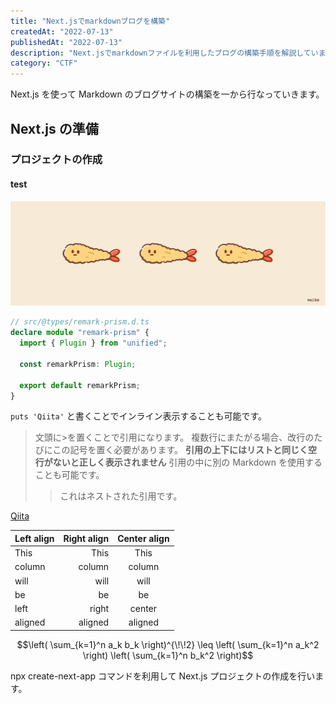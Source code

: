 ```yaml
---
title: "Next.jsでmarkdownブログを構築"
createdAt: "2022-07-13"
publishedAt: "2022-07-13"
description: "Next.jsでmarkdownファイルを利用したブログの構築手順を解説しています。"
category: "CTF"
---
```


Next.js を使って Markdown のブログサイトの構築を一から行なっていきます。

## Next.js の準備

### プロジェクトの作成

#### test

![markdown dir](./h07.png)

```typescript:file/index.ts
// src/@types/remark-prism.d.ts
declare module "remark-prism" {
  import { Plugin } from "unified";

  const remarkPrism: Plugin;

  export default remarkPrism;
}
```

`puts 'Qiita'` と書くことでインライン表示することも可能です。

> 文頭に>を置くことで引用になります。
> 複数行にまたがる場合、改行のたびにこの記号を置く必要があります。
> **引用の上下にはリストと同じく空行がないと正しく表示されません**
> 引用の中に別の Markdown を使用することも可能です。
>
> > これはネストされた引用です。

[Qiita](http://qiita.com "Qiita Home")

| Left align | Right align | Center align |
| :--------- | ----------: | :----------: |
| This       |        This |     This     |
| column     |      column |    column    |
| will       |        will |     will     |
| be         |          be |      be      |
| left       |       right |    center    |
| aligned    |     aligned |   aligned    |

```math
\left( \sum_{k=1}^n a_k b_k \right)^{\!\!2} \leq
\left( \sum_{k=1}^n a_k^2 \right) \left( \sum_{k=1}^n b_k^2 \right)
```

npx create-next-app コマンドを利用して Next.js プロジェクトの作成を行います。
